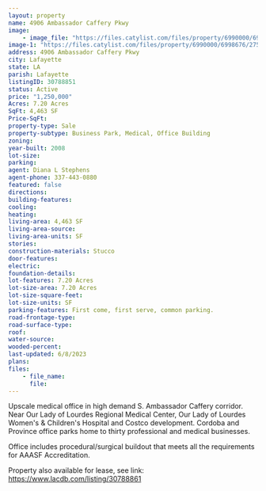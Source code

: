 ```yaml
---
layout: property
name: 4906 Ambassador Caffery Pkwy
image:
    - image_file: "https://files.catylist.com/files/property/6990000/6998676/27551835_edit.png"
image-1: "https://files.catylist.com/files/property/6990000/6998676/27551837_edit3.png"
address: 4906 Ambassador Caffery Pkwy
city: Lafayette
state: LA
parish: Lafayette
listingID: 30788851
status: Active
price: "1,250,000"
Acres: 7.20 Acres
SqFt: 4,463 SF
Price-SqFt:
property-type: Sale
property-subtype: Business Park, Medical, Office Building
zoning:
year-built: 2008
lot-size:
parking:
agent: Diana L Stephens
agent-phone: 337-443-0880
featured: false
directions:
building-features:
cooling:
heating:
living-area: 4,463 SF
living-area-source:
living-area-units: SF
stories:
construction-materials: Stucco
door-features:
electric:
foundation-details:
lot-features: 7.20 Acres
lot-size-area: 7.20 Acres
lot-size-square-feet:
lot-size-units: SF
parking-features: First come, first serve, common parking.
road-frontage-type:
road-surface-type:
roof:
water-source:
wooded-percent:
last-updated: 6/8/2023
plans:
files:
    - file_name:
      file:
---
```

Upscale medical office in high demand S. Ambassador Caffery corridor. Near Our Lady of Lourdes Regional Medical Center, Our Lady of Lourdes Women's &amp; Children's Hospital and Costco development. Cordoba and Province office parks home to thirty professional and medical businesses. Office includes procedural/surgical buildout that meets all the requirements for AAASF Accreditation.Property also available for lease, see link: https://www.lacdb.com/listing/30788861
